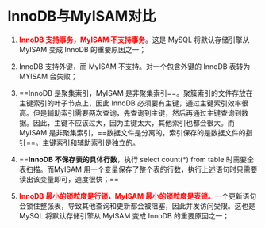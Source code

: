 # InnoDB与MyISAM对比

1. <font color='red'>**InnoDB 支持事务，MyISAM 不支持事务**</font>。这是 MySQL 将默认存储引擎从 MyISAM 变成 InnoDB 的重要原因之一；

2. InnoDB 支持外键，而 MyISAM 不支持。对一个包含外键的 InnoDB 表转为 MYISAM 会失败；  

3. ==InnoDB 是聚集索引，MyISAM 是非聚集索引==。聚簇索引的文件存放在主键索引的叶子节点上，因此 InnoDB 必须要有主键，通过主键索引效率很高。但是辅助索引需要两次查询，先查询到主键，然后再通过主键查询到数据。因此，主键不应该过大，因为主键太大，其他索引也都会很大。而 MyISAM 是非聚集索引，==数据文件是分离的，索引保存的是数据文件的指针==。主键索引和辅助索引是独立的。 

4. ==**InnoDB 不保存表的具体行数**，执行 select count(*) from table 时需要全表扫描。而MyISAM 用一个变量保存了整个表的行数，执行上述语句时只需要读出该变量即可，速度很快；==    

5. <font color='red'>**InnoDB 最小的锁粒度是行锁，MyISAM 最小的锁粒度是表锁。**</font>一个更新语句会锁住整张表，导致其他查询和更新都会被阻塞，因此并发访问受限。这也是 MySQL 将默认存储引擎从 MyISAM 变成 InnoDB 的重要原因之一；

